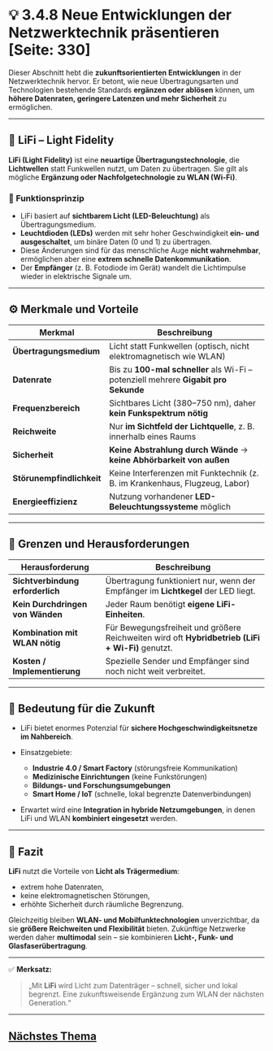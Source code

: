 # 💡 3.4.8 Neue Entwicklungen der Netzwerktechnik präsentieren [Seite: 330]

Dieser Abschnitt hebt die **zukunftsorientierten Entwicklungen** in der Netzwerktechnik hervor.
Er betont, wie neue Übertragungsarten und Technologien bestehende Standards **ergänzen oder ablösen** können, um **höhere Datenraten, geringere Latenzen und mehr Sicherheit** zu ermöglichen.

---

## 🌟 LiFi – Light Fidelity

**LiFi (Light Fidelity)** ist eine **neuartige Übertragungstechnologie**, die **Lichtwellen** statt Funkwellen nutzt, um Daten zu übertragen.
Sie gilt als mögliche **Ergänzung oder Nachfolgetechnologie zu WLAN (Wi-Fi)**.

### 🔧 Funktionsprinzip

* LiFi basiert auf **sichtbarem Licht (LED-Beleuchtung)** als Übertragungsmedium.
* **Leuchtdioden (LEDs)** werden mit sehr hoher Geschwindigkeit **ein- und ausgeschaltet**, um binäre Daten (0 und 1) zu übertragen.
* Diese Änderungen sind für das menschliche Auge **nicht wahrnehmbar**, ermöglichen aber eine **extrem schnelle Datenkommunikation**.
* Der **Empfänger** (z. B. Fotodiode im Gerät) wandelt die Lichtimpulse wieder in elektrische Signale um.

---

## ⚙️ Merkmale und Vorteile

| Merkmal                   | Beschreibung                                                                        |
| ------------------------- | ----------------------------------------------------------------------------------- |
| **Übertragungsmedium**    | Licht statt Funkwellen (optisch, nicht elektromagnetisch wie WLAN)                  |
| **Datenrate**             | Bis zu **100-mal schneller** als Wi-Fi – potenziell mehrere **Gigabit pro Sekunde** |
| **Frequenzbereich**       | Sichtbares Licht (380–750 nm), daher **kein Funkspektrum nötig**                    |
| **Reichweite**            | Nur **im Sichtfeld der Lichtquelle**, z. B. innerhalb eines Raums                   |
| **Sicherheit**            | **Keine Abstrahlung durch Wände** → **keine Abhörbarkeit von außen**                |
| **Störunempfindlichkeit** | Keine Interferenzen mit Funktechnik (z. B. im Krankenhaus, Flugzeug, Labor)         |
| **Energieeffizienz**      | Nutzung vorhandener **LED-Beleuchtungssysteme** möglich                             |

---

## 🚧 Grenzen und Herausforderungen

| Herausforderung                  | Beschreibung                                                                                     |
| -------------------------------- | ------------------------------------------------------------------------------------------------ |
| **Sichtverbindung erforderlich** | Übertragung funktioniert nur, wenn der Empfänger im **Lichtkegel** der LED liegt.                |
| **Kein Durchdringen von Wänden** | Jeder Raum benötigt **eigene LiFi-Einheiten**.                                                   |
| **Kombination mit WLAN nötig**   | Für Bewegungsfreiheit und größere Reichweiten wird oft **Hybridbetrieb (LiFi + Wi-Fi)** genutzt. |
| **Kosten / Implementierung**     | Spezielle Sender und Empfänger sind noch nicht weit verbreitet.                                  |

---

## 🧠 Bedeutung für die Zukunft

* LiFi bietet enormes Potenzial für **sichere Hochgeschwindigkeitsnetze im Nahbereich**.
* Einsatzgebiete:

  * **Industrie 4.0 / Smart Factory** (störungsfreie Kommunikation)
  * **Medizinische Einrichtungen** (keine Funkstörungen)
  * **Bildungs- und Forschungsumgebungen**
  * **Smart Home / IoT** (schnelle, lokal begrenzte Datenverbindungen)
* Erwartet wird eine **Integration in hybride Netzumgebungen**, in denen LiFi und WLAN **kombiniert eingesetzt** werden.

---

## 🔎 Fazit

**LiFi** nutzt die Vorteile von **Licht als Trägermedium**:

* extrem hohe Datenraten,
* keine elektromagnetischen Störungen,
* erhöhte Sicherheit durch räumliche Begrenzung.

Gleichzeitig bleiben **WLAN- und Mobilfunktechnologien** unverzichtbar, da sie **größere Reichweiten und Flexibilität** bieten.
Zukünftige Netzwerke werden daher **multimodal** sein – sie kombinieren **Licht-, Funk- und Glasfaserübertragung**.

---

✅ **Merksatz:**

> „Mit **LiFi** wird Licht zum Datenträger – schnell, sicher und lokal begrenzt. Eine zukunftsweisende Ergänzung zum WLAN der nächsten Generation.“


---

## [Nächstes Thema](../3.5_Selbststaendig_die_Integration_von_Clients_in_ein_Netzwerk_planen_und_durchfuehren/3.5_Selbststaendig_die_Integration_von_Clients_in_ein_Netzwerk_planen_und_durchfuehren.md)